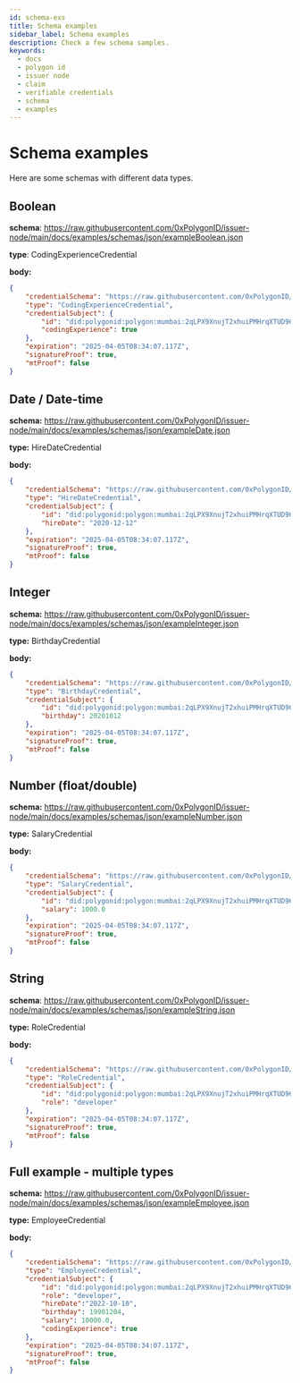 ```yaml
---
id: schema-exs
title: Schema examples 
sidebar_label: Schema examples 
description: Check a few schema samples.
keywords: 
  - docs
  - polygon id
  - issuer node
  - claim
  - verifiable credentials
  - schema 
  - examples
---
```


# Schema examples
Here are some schemas with different data types.

## Boolean

**schema**: https://raw.githubusercontent.com/0xPolygonID/issuer-node/main/docs/examples/schemas/json/exampleBoolean.json

**type**: CodingExperienceCredential

**body:**

```json
{
    "credentialSchema": "https://raw.githubusercontent.com/0xPolygonID/sh-id-platform/adding-schema-examples/docs/examples/schemas/json/exampleBoolean.json",
    "type": "CodingExperienceCredential",
    "credentialSubject": {
        "id": "did:polygonid:polygon:mumbai:2qLPX9XnujT2xhuiPMHrqXTUD96UCV87CtThRUZFQm",
        "codingExperience": true
    },
    "expiration": "2025-04-05T08:34:07.117Z",
    "signatureProof": true,
    "mtProof": false
}
```

## Date / Date-time

**schema:** https://raw.githubusercontent.com/0xPolygonID/issuer-node/main/docs/examples/schemas/json/exampleDate.json

**type:** HireDateCredential

**body:**

```json
{
    "credentialSchema": "https://raw.githubusercontent.com/0xPolygonID/sh-id-platform/adding-schema-examples/docs/examples/schemas/json/exampleDate.json",
    "type": "HireDateCredential",
    "credentialSubject": {
        "id": "did:polygonid:polygon:mumbai:2qLPX9XnujT2xhuiPMHrqXTUD96UCV87CtThRUZFQm",
        "hireDate": "2020-12-12"
    },
    "expiration": "2025-04-05T08:34:07.117Z",
    "signatureProof": true,
    "mtProof": false
}
```

## Integer

**schema:** https://raw.githubusercontent.com/0xPolygonID/issuer-node/main/docs/examples/schemas/json/exampleInteger.json

**type:** BirthdayCredential

**body:**

```json
{
    "credentialSchema": "https://raw.githubusercontent.com/0xPolygonID/sh-id-platform/adding-schema-examples/docs/examples/schemas/json/exampleInteger.json",
    "type": "BirthdayCredential",
    "credentialSubject": {
        "id": "did:polygonid:polygon:mumbai:2qLPX9XnujT2xhuiPMHrqXTUD96UCV87CtThRUZFQm",
        "birthday": 20201012
    },
    "expiration": "2025-04-05T08:34:07.117Z",
    "signatureProof": true,
    "mtProof": false
}
```

## Number (float/double)

**schema:** https://raw.githubusercontent.com/0xPolygonID/issuer-node/main/docs/examples/schemas/json/exampleNumber.json

**type:** SalaryCredential

**body:**

```json
{
    "credentialSchema": "https://raw.githubusercontent.com/0xPolygonID/sh-id-platform/adding-schema-examples/docs/examples/schemas/json/exampleNumber.json",
    "type": "SalaryCredential",
    "credentialSubject": {
        "id": "did:polygonid:polygon:mumbai:2qLPX9XnujT2xhuiPMHrqXTUD96UCV87CtThRUZFQm",
        "salary": 1000.0
    },
    "expiration": "2025-04-05T08:34:07.117Z",
    "signatureProof": true,
    "mtProof": false
}
```

## String

**schema**: https://raw.githubusercontent.com/0xPolygonID/issuer-node/main/docs/examples/schemas/json/exampleString.json

**type:** RoleCredential

**body:**

```json
{
    "credentialSchema": "https://raw.githubusercontent.com/0xPolygonID/sh-id-platform/adding-schema-examples/docs/examples/schemas/json/exampleString.json",
    "type": "RoleCredential",
    "credentialSubject": {
        "id": "did:polygonid:polygon:mumbai:2qLPX9XnujT2xhuiPMHrqXTUD96UCV87CtThRUZFQm",
        "role": "developer"
    },
    "expiration": "2025-04-05T08:34:07.117Z",
    "signatureProof": true,
    "mtProof": false
}
```

## Full example - multiple types

**schema:** https://raw.githubusercontent.com/0xPolygonID/issuer-node/main/docs/examples/schemas/json/exampleEmployee.json

**type:** EmployeeCredential

**body:**

```json
{
    "credentialSchema": "https://raw.githubusercontent.com/0xPolygonID/sh-id-platform/adding-schema-examples/docs/examples/schemas/json/exampleEmployee.json",
    "type": "EmployeeCredential",
    "credentialSubject": {
        "id": "did:polygonid:polygon:mumbai:2qLPX9XnujT2xhuiPMHrqXTUD96UCV87CtThRUZFQm",
        "role": "developer",
        "hireDate":"2022-10-10",
        "birthday": 19901204,
        "salary": 10000.0,
        "codingExperience": true
    },
    "expiration": "2025-04-05T08:34:07.117Z",
    "signatureProof": true,
    "mtProof": false
}
```